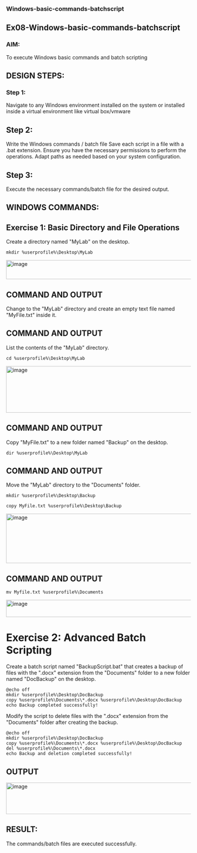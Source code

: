 ### Windows-basic-commands-batchscript
## Ex08-Windows-basic-commands-batchscript

### AIM:
To execute Windows basic commands and batch scripting

## DESIGN STEPS:
### Step 1:
Navigate to any Windows environment installed on the system or installed inside a virtual environment like virtual box/vmware

## Step 2:
Write the Windows commands / batch file Save each script in a file with a .bat extension. Ensure you have the necessary permissions to perform the operations. Adapt paths as needed based on your system configuration.

## Step 3:
Execute the necessary commands/batch file for the desired output.

## WINDOWS COMMANDS:
## Exercise 1: Basic Directory and File Operations
Create a directory named "MyLab" on the desktop.
```
mkdir %userprofile%\Desktop\MyLab
```
<img width="690" height="52" alt="image" src="https://github.com/user-attachments/assets/c3497d88-769c-44df-b1b8-5db890077f44" />

## COMMAND AND OUTPUT
Change to the "MyLab" directory and create an empty text file named "MyFile.txt" inside it.

## COMMAND AND OUTPUT
List the contents of the "MyLab" directory.
```
cd %userprofile%\Desktop\MyLab
```
<img width="777" height="127" alt="image" src="https://github.com/user-attachments/assets/1221f006-5b6f-466a-894e-d22580a6dc66" />


## COMMAND AND OUTPUT
Copy "MyFile.txt" to a new folder named "Backup" on the desktop.
```
dir %userprofile%\Desktop\MyLab
```


## COMMAND AND OUTPUT
Move the "MyLab" directory to the "Documents" folder.
```
mkdir %userprofile%\Desktop\Backup

copy MyFile.txt %userprofile%\Desktop\Backup
```
<img width="793" height="135" alt="image" src="https://github.com/user-attachments/assets/7e740338-e0d1-44a2-9d67-f8181648cba4" />


## COMMAND AND OUTPUT
```
mv Myfile.txt %userprofile%\Documents
```
<img width="747" height="47" alt="image" src="https://github.com/user-attachments/assets/7a146957-1e71-4490-8d84-1ac0addae970" />


# Exercise 2: Advanced Batch Scripting
Create a batch script named "BackupScript.bat" that creates a backup of files with the ".docx" extension from the "Documents" folder to a new folder named "DocBackup" on the desktop.
```
@echo off
mkdir %userprofile%\Desktop\DocBackup
copy %userprofile%\Documents\*.docx %userprofile%\Desktop\DocBackup
echo Backup completed successfully!
```
Modify the script to delete files with the ".docx" extension from the "Documents" folder after creating the backup.
```
@echo off
mkdir %userprofile%\Desktop\DocBackup
copy %userprofile%\Documents\*.docx %userprofile%\Desktop\DocBackup
del %userprofile%\Documents\*.docx
echo Backup and deletion completed successfully!
```
## OUTPUT
<img width="642" height="86" alt="image" src="https://github.com/user-attachments/assets/d5dc8e2c-d460-44f4-85b5-9572d9800b08" />


## RESULT:
The commands/batch files are executed successfully.
